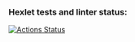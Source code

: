 ### Hexlet tests and linter status:
[![Actions Status](https://github.com/ivanstiv/rails-project-63/actions/workflows/hexlet-check.yml/badge.svg)](https://github.com/ivanstiv/rails-project-63/actions)